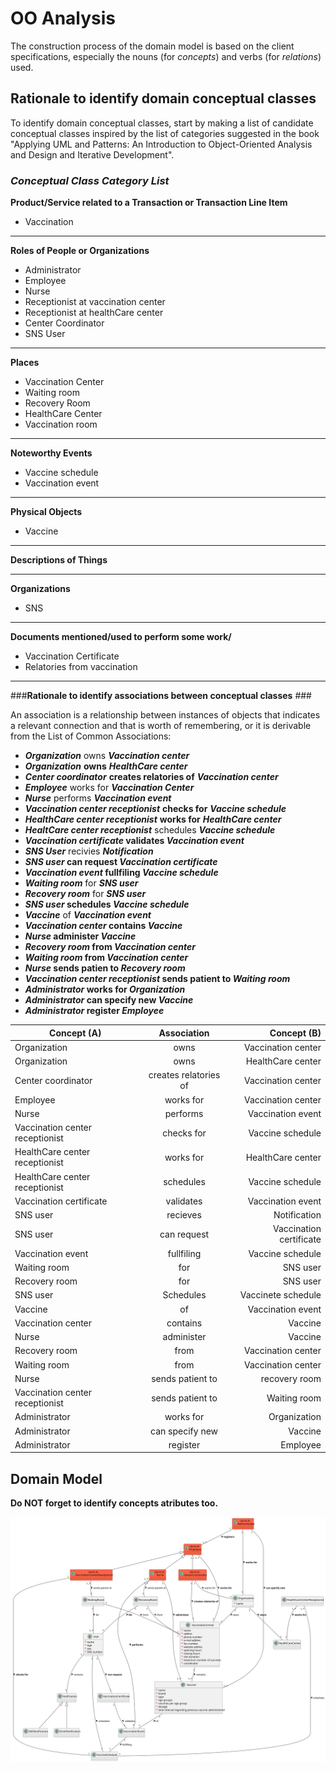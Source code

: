 # OO Analysis #

The construction process of the domain model is based on the client specifications, especially the nouns (for _concepts_) and verbs (for _relations_) used. 

## Rationale to identify domain conceptual classes ##
To identify domain conceptual classes, start by making a list of candidate conceptual classes inspired by the list of categories suggested in the book "Applying UML and Patterns: An Introduction to Object-Oriented Analysis and Design and Iterative Development". 


### _Conceptual Class Category List_ ###

**Product/Service related to a Transaction or Transaction Line Item**

* Vaccination

---

**Roles of People or Organizations**

* Administrator
* Employee
* Nurse
* Receptionist at vaccination center
* Receptionist at healthCare center
* Center Coordinator
* SNS User

---

**Places**

* Vaccination Center
* Waiting room
* Recovery Room
* HealthCare Center
* Vaccination room

---

**Noteworthy Events**

* Vaccine schedule
* Vaccination event

---


**Physical Objects**

* Vaccine

---

**Descriptions of Things**



---

**Organizations**

* SNS

---

**Documents mentioned/used to perform some work/**

* Vaccination Certificate
* Relatories from vaccination

---

###**Rationale to identify associations between conceptual classes** ###

An association is a relationship between instances of objects that indicates a relevant connection and that is worth of remembering, or it is derivable from the List of Common Associations: 

+ **_Organization_** owns **_Vaccination center_**
+ **_Organization_** **owns** **_HealthCare center_**
+ **_Center coordinator_** **creates relatories of** **_Vaccination center_**
+ **_Employee_** works for **_Vaccination Center_**
+ **_Nurse_** performs **_Vaccination event_**
+ **_Vaccination center receptionist_** **checks for** **_Vaccine schedule_**
+ **_HealthCare center receptionist_** **works for** **_HealthCare center_**
+ **_HealtCare center receptionist_** schedules **_Vaccine schedule_**
+ ****_Vaccination certificate_** validates **_Vaccination event_****
+ **_SNS User_** recivies **_Notification_**
+ ****_SNS user_** can request **_Vaccination certificate_****
+ ****_Vaccination event_** fullfiling **_Vaccine schedule_**** 
+ **_Waiting room_** for **_SNS user_**
+ **_Recovery room_** for **_SNS user_**
+ ****_SNS user_** schedules **_Vaccine schedule_****
+ **_Vaccine_** of **_Vaccination event_**
+ ****_Vaccination center_** contains **_Vaccine_****
+ ****_Nurse_** administer **_Vaccine_****
+ ****_Recovery room_** from **_Vaccination center_****
+ ****_Waiting room_** from **_Vaccination center_****
+ ****_Nurse_** sends patien to **_Recovery room_****
+ ****_Vaccination center receptionist_** sends patient to **_Waiting room_****
+ ****_Administrator_** works for **_Organization_****
+ ****_Administrator_** can specify new **_Vaccine_****
+ ****_Administrator_** register **_Employee_****



| Concept (A) 		                  |    Association   	    |             Concept (B) |
|---------------------------------|:---------------------:|------------------------:|
| Organization 	                  |       owns    	       |      Vaccination center |
| Organization                    |         owns          |       HealthCare center |
| Center coordinator              | creates relatories of |      Vaccination center |
| Employee                        |       works for       |      Vaccination center |
| Nurse                           |       performs        |       Vaccination event |
| Vaccination center receptionist |      checks for       |        Vaccine schedule |
| HealthCare center receptionist  |       works for       |       HealthCare center |
| HealthCare center receptionist  |       schedules       |        Vaccine schedule |
| Vaccination certificate         |       validates       |       Vaccination event |
| SNS user                        |       recieves        |            Notification |
| SNS user                        |      can request      | Vaccination certificate |
| Vaccination event               |      fullfiling       |        Vaccine schedule |
| Waiting room                    |          for          |                SNS user |
| Recovery room                   |          for          |                SNS user |
| SNS user                        |       Schedules       |      Vaccinete schedule |
| Vaccine                         |          of           |       Vaccination event |
| Vaccination center              |       contains        |                 Vaccine |
| Nurse                           |      administer       |                 Vaccine |
| Recovery room                   |         from          |      Vaccination center |
| Waiting room                    |         from          |      Vaccination center |
| Nurse                           |   sends patient to    |           recovery room |
| Vaccination center receptionist |   sends patient to    |            Waiting room |
| Administrator                   |       works for       |            Organization |
| Administrator                   |    can specify new    |                 Vaccine |
| Administrator                   |       register        |                Employee |


## Domain Model

**Do NOT forget to identify concepts atributes too.**

![DM.svg](DM(SprintB).svg)